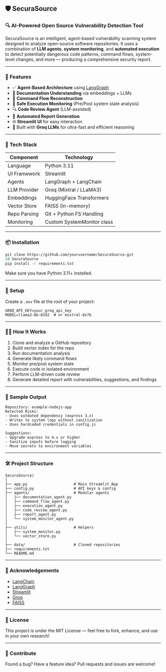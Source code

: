 
## 🛡️ SecuraSource

### 🔍 AI-Powered Open Source Vulnerability Detection Tool

SecuraSource is an intelligent, agent-based vulnerability scanning system designed to analyze open-source software repositories. It uses a combination of **LLM agents**, **system monitoring**, and **automated execution** to detect potentially dangerous code patterns, command flows, system-level changes, and more — producing a comprehensive security report.

---

### 🚀 Features

* ✅ **Agent-Based Architecture** using [LangGraph](https://github.com/langchain-ai/langgraph)
* 📄 **Documentation Understanding** via embeddings + LLMs
* 🧠 **Command Flow Reconstruction**
* 🧪 **Safe Execution Monitoring** (Pre/Post system state analysis)
* 🔍 **Code Review Agent** (LLM-assisted)
* 📝 **Automated Report Generation**
* 🌐 **Streamlit UI** for easy interaction
* 🔐 Built with **Groq LLMs** for ultra-fast and efficient reasoning

---

### 🧰 Tech Stack

| Component    | Technology                 |
| ------------ | -------------------------- |
| Language     | Python 3.11                |
| UI Framework | Streamlit                  |
| Agents       | LangGraph + LangChain      |
| LLM Provider | Groq (Mixtral / LLaMA3)    |
| Embeddings   | HuggingFace Transformers   |
| Vector Store | FAISS (in-memory)          |
| Repo Parsing | Git + Python FS Handling   |
| Monitoring   | Custom SystemMonitor class |

---

### 📦 Installation

```bash
git clone https://github.com/yourusername/SecuraSource.git
cd SecuraSource
pip install -r requirements.txt
```

Make sure you have Python 3.11+ installed.

---

### 🔐 Setup

Create a `.env` file at the root of your project:

```env
GROQ_API_KEY=your_groq_api_key
MODEL=llama3-8b-8192  # or mixtral-8x7b
```

---

### 🧑‍💻 How It Works

1. Clone and analyze a GitHub repository
2. Build vector index for the repo
3. Run documentation analysis
4. Generate likely command flows
5. Monitor pre/post system state
6. Execute code in isolated environment
7. Perform LLM-driven code review
8. Generate detailed report with vulnerabilities, suggestions, and findings

---


### 🧪 Sample Output

```
Repository: example-nodejs-app
Detected Risks:
- Uses outdated dependency (express 3.x)
- Writes to system logs without sanitization
- Uses hardcoded credentials in config.js

Suggestions:
- Upgrade express to 4.x or higher
- Sanitize inputs before logging
- Move secrets to environment variables
```

---

### 🛠️ Project Structure

```
SecuraSource/
│
├── app.py                     # Main Streamlit App
├── config.py                  # API keys & config
├── agents/                    # Modular agents
│   ├── documentation_agent.py
│   ├── command_flow_agent.py
│   ├── execution_agent.py
│   ├── code_review_agent.py
│   ├── report_agent.py
│   └── system_monitor_agent.py
│
├── utils/                     # Helpers
│   ├── system_monitor.py
│   └── vector_store.py
│
├── data/                      # Cloned repositories
├── requirements.txt
└── README.md
```

---

### 🙌 Acknowledgements

* [LangChain](https://www.langchain.com/)
* [LangGraph](https://github.com/langchain-ai/langgraph)
* [Streamlit](https://streamlit.io/)
* [Groq](https://groq.com/)
* [FAISS](https://github.com/facebookresearch/faiss)

---

### 📜 License

This project is under the MIT License — feel free to fork, enhance, and use in your own research!

---

### 🤝 Contribute

Found a bug? Have a feature idea? Pull requests and issues are welcome!





